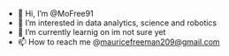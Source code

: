 - 👋 Hi, I’m @MoFree91
- 👀 I’m interested in data analytics, science and robotics
- 🌱 I’m currently learnig on im not sure yet
- 📫 How to reach me @mauricefreeman209@gmail.com

<!---
MoFree91/MoFree91 is a ✨ special ✨ repository because its `README.md` (this file) appears on your GitHub profile.
You can click the Preview link to take a look at your changes.
--->
